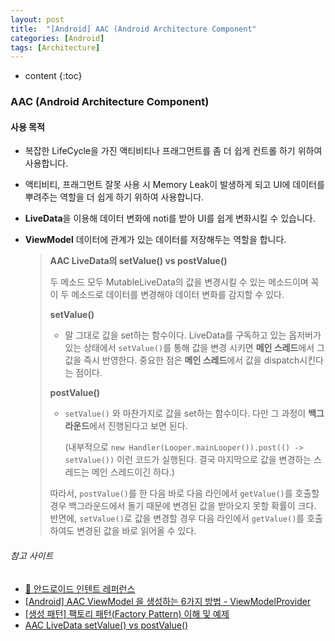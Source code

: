 ```yaml
---
layout: post
title:  "[Android] AAC (Android Architecture Component"
categories: [Android]
tags: [Architecture]
---
```


* content
{:toc}

### AAC (Android Architecture Component)

#### 사용 목적
* 복잡한 LifeCycle을 가진 액티비티나 프래그먼트를 좀 더 쉽게 컨트롤 하기 위하여 사용합니다.
* 액티비티, 프래그먼트 잘못 사용 시 Memory Leak이 발생하게 되고 UI에 데이터를 뿌려주는 역할을 더 쉽게 하기 위하여 사용합니다.
* **LiveData**을 이용해 데이터 변화에 noti를 받아 UI를 쉽게 변화시킬 수 있습니다.
* **ViewModel** 데이터에 관계가 있는 데이터를 저장해두는 역할을 합니다.






  > **AAC LiveData의 setValue() vs postValue()**
  >
  > 두 메소드 모두 MutableLiveData의 값을 변경시킬 수 있는 메소드이며 꼭 이 두 메소드로 데이터를 변경해야 데이터 변화를 감지할 수 있다.
  >
  > **setValue()**
  >
  > * 말 그대로 값을 set하는 함수이다. LiveData를 구독하고 있는 옵저버가 있는 상태에서 `setValue()`를 통해 값을 변경 시키면 **메인 스레드**에서 그 값을 즉시 반영한다. 중요한 점은 **메인 스레드**에서 값을 dispatch시킨다는 점이다.
  >
  > **postValue()**
  >
  > * `setValue()` 와 마찬가지로 값을 set하는 함수이다. 다만 그 과정이 **백그라운드**에서 진행된다고 보면 된다.
  >
  >   (내부적으로 `new Handler(Looper.mainLooper()).post(() -> setValue())` 이런 코드가 실행된다. 결국 마지막으로 값을 변경하는 스레드는 메인 스레드이긴 하다.)
  >
  > 따라서, `postValue()`를 한 다음 바로 다음 라인에서 `getValue()`를 호출할 경우 백그라운드에서 돌기 때문에 변경된 값을 받아오지 못할 확률이 크다.
  > 반면에, `setValue()`로 값을 변경할 경우 다음 라인에서 `getValue()`를 호출하여도 변경된 값을 바로 읽어올 수 있다.

###### 참고 사이트
- [📃 안드로이드 인텐트 레퍼런스](https://developer.android.com/topic/libraries/architecture?hl=ko)
- [[Android] AAC ViewModel 을 생성하는 6가지 방법 - ViewModelProvider](https://readystory.tistory.com/176)
- [[생성 패턴] 팩토리 패턴(Factory Pattern) 이해 및 예제](https://readystory.tistory.com/117)
- [AAC LiveData setValue() vs postValue()](https://wooooooak.github.io/android/2019/06/11/Android_liveData_value/)